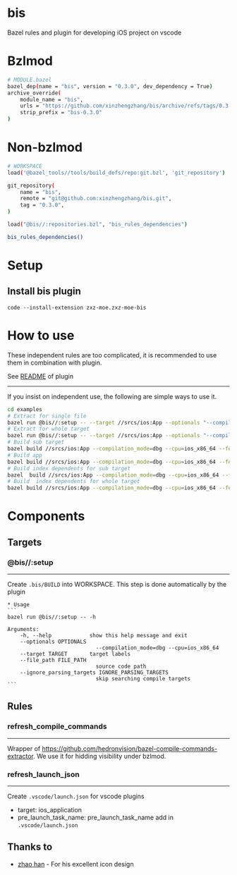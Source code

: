 # bis
Bazel rules and plugin for developing iOS project on vscode

# Bzlmod
```sh
# MODULE.bazel
bazel_dep(name = "bis", version = "0.3.0", dev_dependency = True)
archive_override(
    module_name = "bis",
    urls = "https://github.com/xinzhengzhang/bis/archive/refs/tags/0.3.0.tar.gz",
    strip_prefix = "bis-0.3.0"
)
```
# Non-bzlmod
```sh
# WORKSPACE
load('@bazel_tools//tools/build_defs/repo:git.bzl', 'git_repository')

git_repository(
    name = "bis",
    remote = "git@github.com:xinzhengzhang/bis.git",
    tag = "0.3.0",
)

load("@bis//:repositories.bzl", "bis_rules_dependencies")

bis_rules_dependencies()

```

# Setup

## Install bis plugin
```
code --install-extension zxz-moe.zxz-moe-bis
```

# How to use

These independent rules are too complicated, it is recommended to use them in combination with plugin.

See [README](plugin/zxz-moe-bis/README.md) of plugin 

---
If you insist on independent use, the following are simple ways to use it.
```sh
cd examples
# Extract for single file
bazel run @bis//:setup -- --target //srcs/ios:App --optionals "--compilation_mode=dbg --cpu="ios_x86_64" --features=oso_prefix_is_pwd" --file_path srcs/ios/app.swift
# Extract for whole target
bazel run @bis//:setup -- --target //srcs/ios:App --optionals "--compilation_mode=dbg --cpu="ios_x86_64" --features=oso_prefix_is_pwd"
# Build sub target
bazel build //srcs/ios:App --compilation_mode=dbg --cpu=ios_x86_64 --features=oso_prefix_is_pwd --aspects=@bis//:bisproject_aspect.bzl%bis_aspect --output_groups="bis artifacts @@//srcs/ios:lib"
# Build app
bazel build //srcs/ios:App --compilation_mode=dbg --cpu=ios_x86_64 --features=oso_prefix_is_pwd --aspects=@bis//:bisproject_aspect.bzl%bis_aspect --output_groups="bis artifacts @@//srcs/ios:App"
# Build index dependents for sub target
bazel  build //srcs/ios:App --compilation_mode=dbg --cpu=ios_x86_64 --features=oso_prefix_is_pwd --aspects=@bis//:bisproject_aspect.bzl%bis_aspect --output_groups="bis all index dependents @@//srcs/ios:lib"
# Build  index dependents for whole target
bazel build //srcs/ios:App --compilation_mode=dbg --cpu=ios_x86_64 --features=oso_prefix_is_pwd --aspects=@bis//:bisproject_aspect.bzl%bis_aspect --output_groups="bis all index dependents @@//srcs/ios:App"
```

# Components
## Targets
### @bis//:setup
---
Create `.bis/BUILD` into WORKSPACE.
This step is done automatically by the plugin


    * Usage
    ```
    bazel run @bis//:setup -- -h

    Arguments:
        -h, --help            show this help message and exit
        --optionals OPTIONALS
                                --compilation_mode=dbg --cpu=ios_x86_64
        --target TARGET       target labels
        --file_path FILE_PATH
                                source code path
        --ignore_parsing_targets IGNORE_PARSING_TARGETS
                                skip searching compile targets
    ``` 

## Rules

### refresh_compile_commands
---
Wrapper of https://github.com/hedronvision/bazel-compile-commands-extractor.
We use it for hidding visibility under bzlmod.


### refresh_launch_json
---
Create `.vscode/launch.json` for vscode plugins
* target: ios_application
* pre_launch_task_name: pre_launch_task_name add in `.vscode/launch.json`
## Thanks to
* [zhao han](https://github.com/BarneyZhaoooo) - For his excellent icon design
